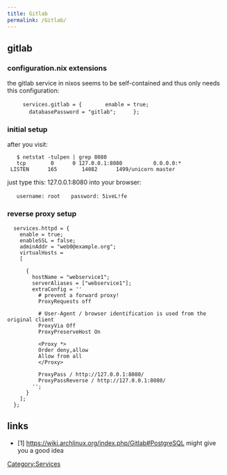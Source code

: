 ```yaml
---
title: Gitlab
permalink: /Gitlab/
---
```


gitlab
------

### configuration.nix extensions

the gitlab service in nixos seems to be self-contained and thus only needs this configuration:

`     services.gitlab = {`
`       enable = true;`
`       databasePassword = "gitlab";`
`     };`

### initial setup

after you visit:

`   $ netstat -tulpen | grep 8080`
`   tcp        0      0 127.0.0.1:8080          0.0.0.0:*               LISTEN      165        14082      1499/unicorn master `

just type this: 127.0.0.1:8080 into your browser:

`   username: root`
`   password: 5iveL!fe`

### reverse proxy setup

      services.httpd = {
        enable = true;
        enableSSL = false;
        adminAddr = "web0@example.org";
        virtualHosts =
        [

          {
            hostName = "webservice1";
            serverAliases = ["webservice1"];
            extraConfig = ''
              # prevent a forward proxy!
              ProxyRequests off

              # User-Agent / browser identification is used from the original client
              ProxyVia Off
              ProxyPreserveHost On

              <Proxy *>
              Order deny,allow
              Allow from all
              </Proxy>

              ProxyPass / http://127.0.0.1:8080/
              ProxyPassReverse / http://127.0.0.1:8080/
            '';
          }
        ];
      };

links
-----

-   \[1\] <https://wiki.archlinux.org/index.php/Gitlab#PostgreSQL> might give you a good idea

[Category:Services](/Category:Services "wikilink")